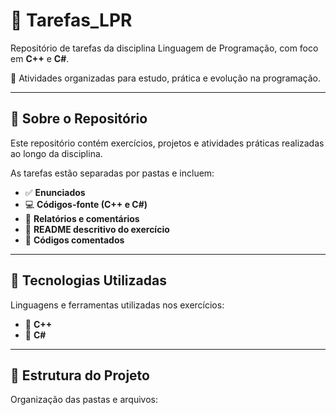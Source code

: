 # 📘 Tarefas_LPR

Repositório de tarefas da disciplina Linguagem de Programação, com foco em **C++** e **C#**.

🧠 Atividades organizadas para estudo, prática e evolução na programação.

---

## 📌 Sobre o Repositório

Este repositório contém exercícios, projetos e atividades práticas realizadas ao longo da disciplina.

As tarefas estão separadas por pastas e incluem:

- ✅ **Enunciados**
- 💻 **Códigos-fonte (C++ e C#)**
- 📝 **Relatórios e comentários**
- 📄 **README descritivo do exercício**
- 💬 **Códigos comentados**

---

## 💼 Tecnologias Utilizadas

Linguagens e ferramentas utilizadas nos exercícios:

- 🔹 **C++**
- 🔸 **C#**

---

## 📂 Estrutura do Projeto

Organização das pastas e arquivos:

